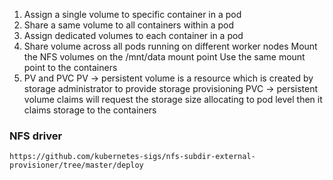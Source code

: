 1. Assign a single volume to specific container in a pod
2. Share a same volume to all containers within a pod
3. Assign dedicated volumes to each container in a pod
4. Share volume across all pods running on different worker nodes
    Mount the NFS volumes on the /mnt/data mount point
    Use the same mount point to the containers
5. PV and PVC
    PV -> persistent volume is a resource which is created by storage administrator to provide storage provisioning
    PVC -> persistent volume claims will request the storage size allocating to pod level then it claims storage to the containers

### NFS driver
```
https://github.com/kubernetes-sigs/nfs-subdir-external-provisioner/tree/master/deploy
``` 
